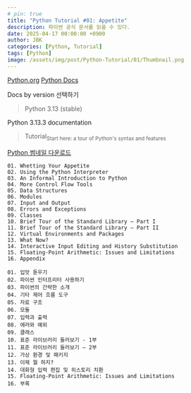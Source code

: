 ```yaml
---
# pin: true
title: "Python Tutorial #01: Appetite"
description: 파이썬 공식 문서를 읽을 수 있다.
date: 2025-04-17 00:00:00 +0900
author: JBK
categories: [Python, Tutorial]
tags: [Python]
image: /assets/img/post/Python-Tutorial/01/Thumbnail.png
---
```


[Python.org](https://www.python.org)
[Python Docs](https://docs.python.org/3)

Docs by version 선택하기
> Python 3.13 (stable)

Python 3.13.3 documentation
> Tutorial<sub>Start here: a tour of Python's syntax and features</sub>

[Python 썸네일 다운로드](/assets/img/post/Python-Tutorial/main.png)

```
01. Whetting Your Appetite
02. Using the Python Interpreter
03. An Informal Introduction to Python
04. More Control Flow Tools
05. Data Structures
06. Modules
07. Input and Output
08. Errors and Exceptions
09. Classes
10. Brief Tour of the Standard Library — Part I
11. Brief Tour of the Standard Library — Part II
12. Virtual Environments and Packages
13. What Now?
14. Interactive Input Editing and History Substitution
15. Floating-Point Arithmetic: Issues and Limitations
16. Appendix
```
```
01. 입맛 돋우기
02. 파이썬 인터프리터 사용하기
03. 파이썬의 간략한 소개
04. 기타 제어 흐름 도구
05. 자료 구조
06. 모듈
07. 입력과 출력
08. 에러와 예외
09. 클래스
10. 표준 라이브러리 둘러보기 - 1부
11. 표준 라이브러리 둘러보기 — 2부
12. 가상 환경 및 패키지
13. 이제 뭘 하지?
14. 대화형 입력 편집 및 히스토리 치환
15. Floating-Point Arithmetic: Issues and Limitations
16. 부록
```
